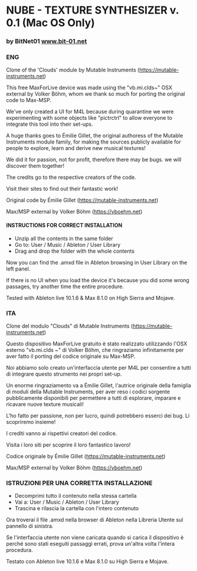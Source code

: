 # NUBE - TEXTURE SYNTHESIZER v. 0.1 (Mac OS Only)
### by BitNet01 www.bit-01.net

### ENG

Clone of the 'Clouds' module by Mutable Instruments (https://mutable-instruments.net)

This free MaxForLive device was made using the "vb.mi.clds~" OSX external  by Volker Böhm, whom we thank so much for porting the original code to Max-MSP. 

We've only created a UI for M4L because during quarantine we were experimenting with some objects like "pictrctrl" to allow everyone to integrate this tool into their set-ups.

A huge thanks goes to Émilie Gillet, the original authoress of the Mutable Instruments module family, for making the sources publicly available for people to explore, learn and derive new musical textures!

We did it for passion, not for profit, therefore there may be bugs. we will discover them together! 

The credits go to the respective creators of the code.

Visit their sites to find out their fantastic work! 

Original code by Émilie Gillet
(https://mutable-instruments.net)

Max/MSP external by Volker Böhm 
(https://vboehm.net)


#### INSTRUCTIONS FOR CORRECT INSTALLATION

- Unzip all the contents in the same folder
- Go to: User / Music / Ableton / User Library
- Drag and drop the folder with the whole contents

Now you can find the .amxd file in Ableton browsing in User Library on the left panel.

If there is no UI when you load the device it's because you did some wrong passages, try another time the entire procedure.

Tested with Ableton live 10.1.6 & Max 8.1.0 on High Sierra and Mojave.


### ITA

Clone del modulo "Clouds" di Mutable Instruments (https://mutable-instruments.net)

Questo dispositivo MaxForLive gratuito è stato realizzato utilizzando l'OSX esterno "vb.mi.clds ~" di Volker Böhm, che ringraziamo infinitamente per aver fatto il porting del codice originale su Max-MSP.

Noi abbiamo solo creato un'interfaccia utente per M4L  per consentire a tutti di integrare questo strumento nei propri set-up. 

Un enorme ringraziamento va a Émilie Gillet, l'autrice originale della famiglia di moduli della Mutable Instruments, per aver reso i codici sorgente pubblicamente disponibili per permettere a tutti di esplorare, imparare e ricavare nuove texture musicali!

L'ho fatto per passione, non per lucro, quindi potrebbero esserci dei bug. Li scopriremo insieme!

I crediti vanno ai rispettivi creatori del codice.

Visita i loro siti per scoprire il loro fantastico lavoro!

Codice originale by Émilie Gillet
(https://mutable-instruments.net)

Max/MSP external by Volker Böhm 
(https://vboehm.net)

### ISTRUZIONI PER UNA CORRETTA INSTALLAZIONE

- Decomprimi tutto il contenuto nella stessa cartella
- Vai a: User / Music / Ableton / User Library
- Trascina e rilascia la cartella con l'intero contenuto

Ora troverai il file .amxd nella browser di Ableton nella Libreria Utente sul pannello di sinistra.

Se l'interfaccia utente non viene caricata quando si carica il dispositivo è perché sono stati eseguiti passaggi errati, prova un'altra volta l'intera procedura.

Testato con Ableton live 10.1.6 e Max 8.1.0 su High Sierra e Mojave.



